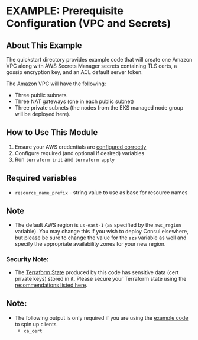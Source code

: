 # EXAMPLE: Prerequisite Configuration (VPC and Secrets)

## About This Example

The quickstart directory provides example code that will create one Amazon VPC
along with AWS Secrets Manager secrets containing TLS certs, a gossip encryption key,
and an ACL default server token. 

The Amazon VPC will have the following:
- Three public subnets
- Three NAT gateways (one in each public subnet)
- Three private subnets (the nodes from the EKS managed node group will be
  deployed here).

## How to Use This Module

1. Ensure your AWS credentials are [configured
   correctly](https://docs.aws.amazon.com/cli/latest/userguide/cli-configure-files.html)
2. Configure required (and optional if desired) variables
3. Run `terraform init` and `terraform apply`

## Required variables

* `resource_name_prefix` - string value to use as base for resource names

## Note

- The default AWS region is `us-east-1` (as specified by the `aws_region`
  variable). You may change this if you wish to deploy Consul elsewhere, but
  please be sure to change the value for the `azs` variable as well and specify
  the appropriate availability zones for your new region.

### Security Note:
- The [Terraform State](https://www.terraform.io/docs/language/state/index.html)
  produced by this code has sensitive data (cert private keys) stored in it.
  Please secure your Terraform state using the [recommendations listed
  here](https://www.terraform.io/docs/language/state/sensitive-data.html#recommendations).

## Note:

- The following output is only required if you are using the [example code](https://github.com/hashicorp/terraform-aws-consul-ent-starter/tree/main/examples/client) to spin up clients
   - `ca_cert`
